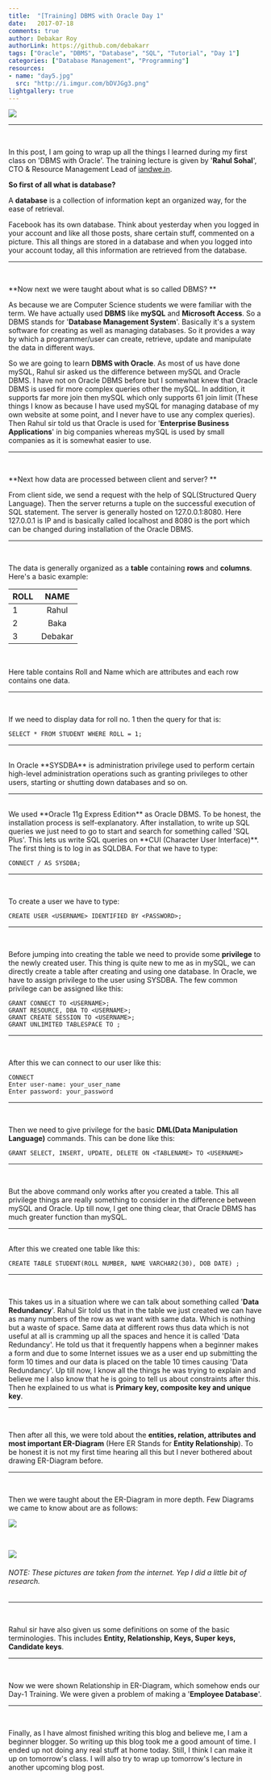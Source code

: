```yaml
---
title:  "[Training] DBMS with Oracle Day 1"
date:   2017-07-18
comments: true
author: Debakar Roy
authorLink: https://github.com/debakarr
tags: ["Oracle", "DBMS", "Database", "SQL", "Tutorial", "Day 1"]
categories: ["Database Management", "Programming"]
resources:
- name: "day5.jpg"
  src: "http://i.imgur.com/bDVJGg3.png"
lightgallery: true
---
```



![](http://i.imgur.com/bDVJGg3.png)

<hr><br />

In this post, I am going to wrap up all the things I learned during my first class on 'DBMS with Oracle'. The training lecture is given by '**Rahul Sohal**', CTO & Resource Management Lead of [iandwe.in](https://secure.iandwe.in/). 



 **So first of all what is database?**  

A **database** is a collection of information kept an organized way, for the ease of retrieval. 

Facebook has its own database. Think about yesterday when you logged in your account and like all those posts, share certain stuff, commented on a picture. This all things are stored in a database and when you logged into your account today, all this information are retrieved from the database. 

<hr><br />

 **Now next we were taught about what is so called DBMS? ** 

As because we are Computer Science students we were familiar with the term. We have actually used **DBMS** like **mySQL** and **Microsoft Access**. So a DBMS stands for '**Database Management System**'. Basically it's a system software for creating as well as managing databases. So it provides a way by which a programmer/user can create, retrieve, update and manipulate the data in different ways. 

So we are going to learn **DBMS with Oracle**. As most of us have done mySQL, Rahul sir asked us the difference between mySQL and Oracle DBMS. I have not on Oracle DBMS before but I somewhat knew that Oracle DBMS is used fir more complex queries other the mySQL. In addition, it supports far more join then mySQL which only supports 61 join limit (These things I know as because I have used mySQL for managing database of my own website at some point, and I never have to use any complex queries). Then Rahul sir told us that Oracle is used for '**Enterprise Business Applications**' in big companies whereas mySQL is used by small companies as it is somewhat easier to use. 

<hr><br />

 **Next how data are processed between client and server? ** 

From client side, we send a request with the help of SQL(Structured Query Language). Then the server returns a tuple on the successful execution of SQL statement. The server is generally hosted on 127.0.0.1:8080. Here 127.0.0.1 is IP and is basically called localhost and 8080 is the port which can be changed during installation of the Oracle DBMS. 

<hr><br />

The data is generally organized as a **table** containing **rows** and **columns**. Here's a basic example:

| ROLL | NAME | 
| ------------- |:-------------:| 
| 1 | Rahul | 
| 2 | Baka | 
| 3 | Debakar | 

<br />

Here table contains Roll and Name which are attributes and each row contains one data. 
<hr><br />

If we need to display data for roll no. 1 then the query for that is:

```
SELECT * FROM STUDENT WHERE ROLL = 1;
```

<hr><br />
In Oracle  **SYSDBA** is administration privilege used to perform certain high-level administration operations such as granting privileges to other users, starting or shutting down databases and so on. 
<hr><br />
We used **Oracle 11g Express Edition** as Oracle DBMS. To be honest, the installation process is self-explanatory. After installation, to write up SQL queries we just need to go to start and search for something called 'SQL Plus'. This lets us write SQL queries on **CUI (Character User Interface)**. The first thing is to log in as SQLDBA. For that we have to type:



```
CONNECT / AS SYSDBA;
```

<hr><br />

To create a user we have to type:

```
CREATE USER <USERNAME> IDENTIFIED BY <PASSWORD>;
```

<hr><br />

Before jumping into creating the table we need to provide some **privilege** to the newly created user. This thing is quite new to me as in mySQL, we can directly create a table after creating and using one database. In Oracle, we have to assign privilege to the user using SYSDBA. The few common privilege can be assigned like this:



```
GRANT CONNECT TO <USERNAME>;
GRANT RESOURCE, DBA TO <USERNAME>;
GRANT CREATE SESSION TO <USERNAME>;
GRANT UNLIMITED TABLESPACE TO ;
```

<hr><br />

After this we can connect to our user like this:

```
CONNECT
Enter user-name: your_user_name 
Enter password: your_password
```

<hr><br />

Then we need to give privilege for the basic **DML(Data Manipulation Language)** commands. This can be done like this:

```
GRANT SELECT, INSERT, UPDATE, DELETE ON <TABLENAME> TO <USERNAME>
```

<hr><br />

But the above command only works after you created a table. This all privilege things are really something to consider in the difference between mySQL and Oracle. Up till now, I get one thing clear, that Oracle DBMS has much greater function than mySQL. 

<hr><br />
After this we created one table like this:

```
CREATE TABLE STUDENT(ROLL NUMBER, NAME VARCHAR2(30), DOB DATE) ;
```

<hr><br />

This takes us in a situation where we can talk about something called '**Data Redundancy**'. Rahul Sir told us that in the table we just created we can have as many numbers of the row as we want with same data. Which is nothing but a waste of space. Same data at different rows thus data which is not useful at all is cramming up all the spaces and hence it is called 'Data Redundancy'. He told us that it frequently happens when a beginner makes a form and due to some Internet issues we as a user end up submitting the form 10 times and our data is placed on the table 10 times causing 'Data Redundancy'. Up till now, I know all the things he was trying to explain and believe me I also know that he is going to tell us about constraints after this. Then he explained to us what is **Primary key, composite key and unique key**. 

<hr><br />

Then after all this, we were told about the **entities, relation, attributes and most important ER-Diagram** (Here ER Stands for **Entity Relationship**). To be honest it is not my first time hearing all this but I never bothered about drawing ER-Diagram before. 

<hr><br />

Then we were taught about the ER-Diagram in more depth. Few Diagrams we came to know about are as follows:

![](http://static3.creately.com/blog/wp-content/uploads/2012/03/ER-Diagram-Elements.jpeg)

<br />

![](https://image.slidesharecdn.com/topic-0304-131211014219-phpapp01/95/topic-03-04-entity-relationship-modelling-32-638.jpg?cb=1415320739)
###### NOTE: These pictures are taken from the internet. Yep I did a little bit of research. 
<hr><br />

Rahul sir have also given us some definitions on some of the basic terminologies. This includes **Entity, Relationship, Keys, Super keys, Candidate keys**. 

<hr><br />

Now we were shown Relationship in ER-Diagram, which somehow ends our Day-1 Training. We were given a problem of making a '**Employee Database**'. 
<hr><br />

Finally, as I have almost finished writing this blog and believe me, I am a beginner blogger. So writing up this blog took me a good amount of time. I ended up not doing any real stuff at home today. Still, I think I can make it up on tomorrow's class. I will also try to wrap up tomorrow's lecture in another upcoming blog post.